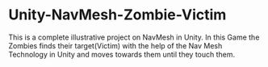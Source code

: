 # Unity-NavMesh-Zombie-Victim
This is a complete illustrative project on NavMesh in Unity. In this Game the Zombies finds their target(Victim) with the help of the Nav Mesh Technology in Unity and moves towards them until they touch them.

